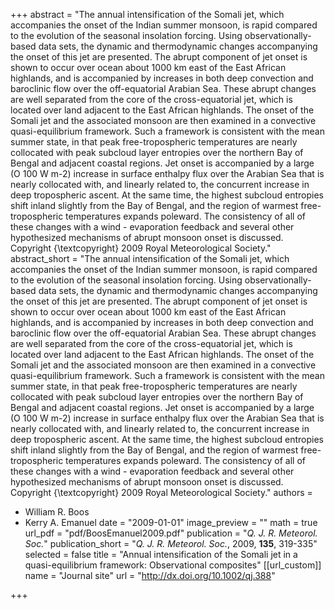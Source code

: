 +++
abstract = "The annual intensification of the Somali jet, which accompanies the onset of the Indian summer monsoon, is rapid compared to the evolution of the seasonal insolation forcing. Using observationally-based data sets, the dynamic and thermodynamic changes accompanying the onset of this jet are presented. The abrupt component of jet onset is shown to occur over ocean about 1000 km east of the East African highlands, and is accompanied by increases in both deep convection and baroclinic flow over the off-equatorial Arabian Sea. These abrupt changes are well separated from the core of the cross-equatorial jet, which is located over land adjacent to the East African highlands. The onset of the Somali jet and the associated monsoon are then examined in a convective quasi-equilibrium framework. Such a framework is consistent with the mean summer state, in that peak free-tropospheric temperatures are nearly collocated with peak subcloud layer entropies over the northern Bay of Bengal and adjacent coastal regions. Jet onset is accompanied by a large (O 100 W m-2) increase in surface enthalpy flux over the Arabian Sea that is nearly collocated with, and linearly related to, the concurrent increase in deep tropospheric ascent. At the same time, the highest subcloud entropies shift inland slightly from the Bay of Bengal, and the region of warmest free-tropospheric temperatures expands poleward. The consistency of all of these changes with a wind - evaporation feedback and several other hypothesized mechanisms of abrupt monsoon onset is discussed. Copyright {\textcopyright} 2009 Royal Meteorological Society."
abstract_short = "The annual intensification of the Somali jet, which accompanies the onset of the Indian summer monsoon, is rapid compared to the evolution of the seasonal insolation forcing. Using observationally-based data sets, the dynamic and thermodynamic changes accompanying the onset of this jet are presented. The abrupt component of jet onset is shown to occur over ocean about 1000 km east of the East African highlands, and is accompanied by increases in both deep convection and baroclinic flow over the off-equatorial Arabian Sea. These abrupt changes are well separated from the core of the cross-equatorial jet, which is located over land adjacent to the East African highlands. The onset of the Somali jet and the associated monsoon are then examined in a convective quasi-equilibrium framework. Such a framework is consistent with the mean summer state, in that peak free-tropospheric temperatures are nearly collocated with peak subcloud layer entropies over the northern Bay of Bengal and adjacent coastal regions. Jet onset is accompanied by a large (O 100 W m-2) increase in surface enthalpy flux over the Arabian Sea that is nearly collocated with, and linearly related to, the concurrent increase in deep tropospheric ascent. At the same time, the highest subcloud entropies shift inland slightly from the Bay of Bengal, and the region of warmest free-tropospheric temperatures expands poleward. The consistency of all of these changes with a wind - evaporation feedback and several other hypothesized mechanisms of abrupt monsoon onset is discussed. Copyright {\textcopyright} 2009 Royal Meteorological Society."
authors =
  - William R. Boos
  - Kerry A. Emanuel
date = "2009-01-01"
image_preview = ""
math = true
url_pdf = "pdf/BoosEmanuel2009.pdf"
publication = "*Q. J. R. Meteorol. Soc.*"
publication_short = "*Q. J. R. Meteorol. Soc.*, 2009, **135**, 319-335"
selected = false
title = "Annual intensification of the Somali jet in a quasi-equilibrium framework: Observational composites"
[[url_custom]]
   name = "Journal site"
   url = "http://dx.doi.org/10.1002/qj.388"


+++
